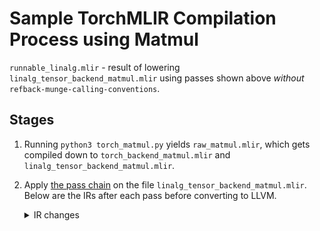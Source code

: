 # Sample TorchMLIR Compilation Process using Matmul
`runnable_linalg.mlir` - result of lowering `linalg_tensor_backend_matmul.mlir` using passes shown above _without_ `refback-munge-calling-conventions`.

## Stages
1. Running `python3 torch_matmul.py` yields `raw_matmul.mlir`, which gets compiled down to `torch_backend_matmul.mlir` and `linalg_tensor_backend_matmul.mlir`.
2. Apply [the pass chain](https://github.com/llvm/torch-mlir/blob/main/python/torch_mlir_e2e_test/linalg_on_tensors_backends/refbackend.py#L115-L153) on the file `linalg_tensor_backend_matmul.mlir`. Below are the IRs after each pass before converting to LLVM.
    <details>
      <summary>IR changes</summary>

      * `refback-generalize-tensor-pad` (No change)
      * `scf-bufferize` (No change)
      * `tm-tensor-bufferize` (No change)
      * `linalg-init-tensor-to-alloc-tensor` (No change)
      * `linalg-bufferize`: DESCRIPTION
        <details>
          <summary>code</summary>
          
          ```
          module attributes {torch.debug_module_name = "Matmul"} {
            func.func @forward(%arg0: tensor<2x2xf32>) -> tensor<2x2xf32> {
            %0 = bufferization.to_memref %arg0 : memref<2x2xf32>
            %cst = arith.constant 1.000000e+00 : f32
            %cst_0 = arith.constant 0.000000e+00 : f32
            %c2 = arith.constant 2 : index
            %c2_1 = arith.constant 2 : index
            %1 = memref.alloc() {alignment = 128 : i64} : memref<2x2xf32>
            %2 = bufferization.to_tensor %1 : memref<2x2xf32>
            linalg.fill ins(%cst : f32) outs(%1 : memref<2x2xf32>)
            %3 = bufferization.to_tensor %1 : memref<2x2xf32>
            %c2_2 = arith.constant 2 : index
            %c2_3 = arith.constant 2 : index
            %4 = memref.alloc() {alignment = 128 : i64} : memref<2x2xf32>
            %5 = bufferization.to_tensor %4 : memref<2x2xf32>
            linalg.fill ins(%cst_0 : f32) outs(%4 : memref<2x2xf32>)
            %6 = bufferization.to_tensor %4 : memref<2x2xf32>
            %7 = memref.alloc() {alignment = 128 : i64} : memref<2x2xf32>
            memref.copy %4, %7 : memref<2x2xf32> to memref<2x2xf32>
            %8 = bufferization.to_tensor %7 : memref<2x2xf32>
            linalg.matmul ins(%0, %1 : memref<2x2xf32>, memref<2x2xf32>) outs(%7 : memref<2x2xf32>)
            %9 = bufferization.to_tensor %7 : memref<2x2xf32>
            return %9 : tensor<2x2xf32>
          }
          ```
        </details>
      * `func-bufferize`: DESCRIPTION
        <details>
          <summary>code</summary>

          ```
          module attributes {torch.debug_module_name = "Matmul"} {
            func.func @forward(%arg0: memref<2x2xf32>) -> memref<2x2xf32> {
              %0 = bufferization.to_tensor %arg0 : memref<2x2xf32>
              %1 = bufferization.to_memref %0 : memref<2x2xf32>
              %cst = arith.constant 1.000000e+00 : f32
              %cst_0 = arith.constant 0.000000e+00 : f32
              %c2 = arith.constant 2 : index
              %c2_1 = arith.constant 2 : index
              %2 = memref.alloc() {alignment = 128 : i64} : memref<2x2xf32>
              %3 = bufferization.to_tensor %2 : memref<2x2xf32>
              linalg.fill ins(%cst : f32) outs(%2 : memref<2x2xf32>)
              %4 = bufferization.to_tensor %2 : memref<2x2xf32>
              %c2_2 = arith.constant 2 : index
              %c2_3 = arith.constant 2 : index
              %5 = memref.alloc() {alignment = 128 : i64} : memref<2x2xf32>
              %6 = bufferization.to_tensor %5 : memref<2x2xf32>
              linalg.fill ins(%cst_0 : f32) outs(%5 : memref<2x2xf32>)
              %7 = bufferization.to_tensor %5 : memref<2x2xf32>
              %8 = memref.alloc() {alignment = 128 : i64} : memref<2x2xf32>
              memref.copy %5, %8 : memref<2x2xf32> to memref<2x2xf32>
              %9 = bufferization.to_tensor %8 : memref<2x2xf32>
              linalg.matmul ins(%1, %2 : memref<2x2xf32>, memref<2x2xf32>) outs(%8 : memref<2x2xf32>)
              %10 = bufferization.to_tensor %8 : memref<2x2xf32>
              %11 = bufferization.to_memref %10 : memref<2x2xf32>
              return %11 : memref<2x2xf32>
            }
          }
          ```
        </details>
      * `arith-bufferize`: DESCRIPTION
        <details>
          <summary>code</summary>

          ```
          module attributes {torch.debug_module_name = "Matmul"} {
            func.func @forward(%arg0: memref<2x2xf32>) -> memref<2x2xf32> {
              %0 = bufferization.to_tensor %arg0 : memref<2x2xf32>
              %cst = arith.constant 1.000000e+00 : f32
              %cst_0 = arith.constant 0.000000e+00 : f32
              %c2 = arith.constant 2 : index
              %c2_1 = arith.constant 2 : index
              %1 = memref.alloc() {alignment = 128 : i64} : memref<2x2xf32>
              %2 = bufferization.to_tensor %1 : memref<2x2xf32>
              linalg.fill ins(%cst : f32) outs(%1 : memref<2x2xf32>)
              %3 = bufferization.to_tensor %1 : memref<2x2xf32>
              %c2_2 = arith.constant 2 : index
              %c2_3 = arith.constant 2 : index
              %4 = memref.alloc() {alignment = 128 : i64} : memref<2x2xf32>
              %5 = bufferization.to_tensor %4 : memref<2x2xf32>
              linalg.fill ins(%cst_0 : f32) outs(%4 : memref<2x2xf32>)
              %6 = bufferization.to_tensor %4 : memref<2x2xf32>
              %7 = memref.alloc() {alignment = 128 : i64} : memref<2x2xf32>
              memref.copy %4, %7 : memref<2x2xf32> to memref<2x2xf32>
              %8 = bufferization.to_tensor %7 : memref<2x2xf32>
              linalg.matmul ins(%arg0, %1 : memref<2x2xf32>, memref<2x2xf32>) outs(%7 : memref<2x2xf32>)
              %9 = bufferization.to_tensor %7 : memref<2x2xf32>
              return %7 : memref<2x2xf32>
            }
          }
          ```
        </details>
      * `tensor-bufferize` (No change)
      * `finalizing-bufferize`
        <details>
          <summary>code</summary>

          ```
          module attributes {torch.debug_module_name = "Matmul"} {
            func.func @forward(%arg0: memref<2x2xf32>) -> memref<2x2xf32> {
              %cst = arith.constant 1.000000e+00 : f32
              %cst_0 = arith.constant 0.000000e+00 : f32
              %c2 = arith.constant 2 : index
              %c2_1 = arith.constant 2 : index
              %0 = memref.alloc() {alignment = 128 : i64} : memref<2x2xf32>
              linalg.fill ins(%cst : f32) outs(%0 : memref<2x2xf32>)
              %c2_2 = arith.constant 2 : index
              %c2_3 = arith.constant 2 : index
              %1 = memref.alloc() {alignment = 128 : i64} : memref<2x2xf32>
              linalg.fill ins(%cst_0 : f32) outs(%1 : memref<2x2xf32>)
              %2 = memref.alloc() {alignment = 128 : i64} : memref<2x2xf32>
              memref.copy %1, %2 : memref<2x2xf32> to memref<2x2xf32>
              linalg.matmul ins(%arg0, %0 : memref<2x2xf32>, memref<2x2xf32>) outs(%2 : memref<2x2xf32>)
              return %2 : memref<2x2xf32>
            }
          }
          ```
        </details>
      * `refback-munge-calling-conventions`
        <details>
          <summary>code</summary>
          
          ```
          module attributes {torch.debug_module_name = "Matmul"} {
            func.func private @refbackend_consume_func_return_mrf32(memref<*xf32>) attributes {llvm.emit_c_interface}
            func.func @forward(%arg0: memref<*xf32>) attributes {llvm.emit_c_interface} {
              %0 = memref.cast %arg0 : memref<*xf32> to memref<2x2xf32>
              %cst = arith.constant 1.000000e+00 : f32
              %cst_0 = arith.constant 0.000000e+00 : f32
              %c2 = arith.constant 2 : index
              %c2_1 = arith.constant 2 : index
              %1 = memref.alloc() {alignment = 128 : i64} : memref<2x2xf32>
              linalg.fill ins(%cst : f32) outs(%1 : memref<2x2xf32>)
              %c2_2 = arith.constant 2 : index
              %c2_3 = arith.constant 2 : index
              %2 = memref.alloc() {alignment = 128 : i64} : memref<2x2xf32>
              linalg.fill ins(%cst_0 : f32) outs(%2 : memref<2x2xf32>)
              %3 = memref.alloc() {alignment = 128 : i64} : memref<2x2xf32>
              memref.copy %2, %3 : memref<2x2xf32> to memref<2x2xf32>
              linalg.matmul ins(%0, %1 : memref<2x2xf32>, memref<2x2xf32>) outs(%3 : memref<2x2xf32>)
              %4 = memref.cast %3 : memref<2x2xf32> to memref<*xf32>
              call @refbackend_consume_func_return_mrf32(%4) : (memref<*xf32>) -> ()
              return
            }
          }
          ```
        </details>
      * `refback-insert-rng-globals` (no change - adds only this RNG line: `memref.global "private" @global_seed : memref<i64> = dense<0>`)
      * `tm-tensor-to-loops` (no change)
      * `refback-munge-memref-copy` (output == `lowered_linalg.mlir`)
      * _Omitted passes_
      * `refback-expand-ops-for-llvm` (no change)
    </details>
